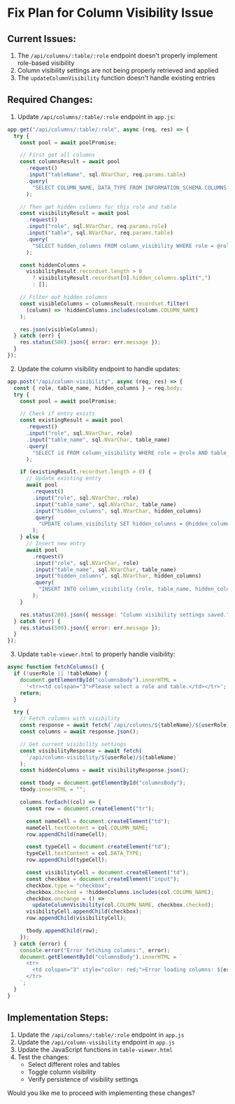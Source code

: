 # Fix Plan for Column Visibility Issue

## Current Issues:

1. The `/api/columns/:table/:role` endpoint doesn't properly implement role-based visibility
2. Column visibility settings are not being properly retrieved and applied
3. The `updateColumnVisibility` function doesn't handle existing entries

## Required Changes:

1. Update `/api/columns/:table/:role` endpoint in `app.js`:

```javascript
app.get("/api/columns/:table/:role", async (req, res) => {
  try {
    const pool = await poolPromise;

    // First get all columns
    const columnsResult = await pool
      .request()
      .input("tableName", sql.NVarChar, req.params.table)
      .query(
        "SELECT COLUMN_NAME, DATA_TYPE FROM INFORMATION_SCHEMA.COLUMNS WHERE TABLE_NAME = @tableName"
      );

    // Then get hidden columns for this role and table
    const visibilityResult = await pool
      .request()
      .input("role", sql.NVarChar, req.params.role)
      .input("table", sql.NVarChar, req.params.table)
      .query(
        "SELECT hidden_columns FROM column_visibility WHERE role = @role AND table_name = @table"
      );

    const hiddenColumns =
      visibilityResult.recordset.length > 0
        ? visibilityResult.recordset[0].hidden_columns.split(",")
        : [];

    // Filter out hidden columns
    const visibleColumns = columnsResult.recordset.filter(
      (column) => !hiddenColumns.includes(column.COLUMN_NAME)
    );

    res.json(visibleColumns);
  } catch (err) {
    res.status(500).json({ error: err.message });
  }
});
```

2. Update the column visibility endpoint to handle updates:

```javascript
app.post("/api/column-visibility", async (req, res) => {
  const { role, table_name, hidden_columns } = req.body;
  try {
    const pool = await poolPromise;

    // Check if entry exists
    const existingResult = await pool
      .request()
      .input("role", sql.NVarChar, role)
      .input("table_name", sql.NVarChar, table_name)
      .query(
        "SELECT id FROM column_visibility WHERE role = @role AND table_name = @table_name"
      );

    if (existingResult.recordset.length > 0) {
      // Update existing entry
      await pool
        .request()
        .input("role", sql.NVarChar, role)
        .input("table_name", sql.NVarChar, table_name)
        .input("hidden_columns", sql.NVarChar, hidden_columns)
        .query(
          "UPDATE column_visibility SET hidden_columns = @hidden_columns WHERE role = @role AND table_name = @table_name"
        );
    } else {
      // Insert new entry
      await pool
        .request()
        .input("role", sql.NVarChar, role)
        .input("table_name", sql.NVarChar, table_name)
        .input("hidden_columns", sql.NVarChar, hidden_columns)
        .query(
          "INSERT INTO column_visibility (role, table_name, hidden_columns) VALUES (@role, @table_name, @hidden_columns)"
        );
    }

    res.status(200).json({ message: "Column visibility settings saved." });
  } catch (err) {
    res.status(500).json({ error: err.message });
  }
});
```

3. Update `table-viewer.html` to properly handle visibility:

```javascript
async function fetchColumns() {
  if (!userRole || !tableName) {
    document.getElementById("columnsBody").innerHTML =
      '<tr><td colspan="3">Please select a role and table.</td></tr>';
    return;
  }

  try {
    // Fetch columns with visibility
    const response = await fetch(`/api/columns/${tableName}/${userRole}`);
    const columns = await response.json();

    // Get current visibility settings
    const visibilityResponse = await fetch(
      `/api/column-visibility/${userRole}/${tableName}`
    );
    const hiddenColumns = await visibilityResponse.json();

    const tbody = document.getElementById("columnsBody");
    tbody.innerHTML = "";

    columns.forEach((col) => {
      const row = document.createElement("tr");

      const nameCell = document.createElement("td");
      nameCell.textContent = col.COLUMN_NAME;
      row.appendChild(nameCell);

      const typeCell = document.createElement("td");
      typeCell.textContent = col.DATA_TYPE;
      row.appendChild(typeCell);

      const visibilityCell = document.createElement("td");
      const checkbox = document.createElement("input");
      checkbox.type = "checkbox";
      checkbox.checked = !hiddenColumns.includes(col.COLUMN_NAME);
      checkbox.onchange = () =>
        updateColumnVisibility(col.COLUMN_NAME, checkbox.checked);
      visibilityCell.appendChild(checkbox);
      row.appendChild(visibilityCell);

      tbody.appendChild(row);
    });
  } catch (error) {
    console.error("Error fetching columns:", error);
    document.getElementById("columnsBody").innerHTML = `
      <tr>
        <td colspan="3" style="color: red;">Error loading columns: ${error.message}</td>
      </tr>
    `;
  }
}
```

## Implementation Steps:

1. Update the `/api/columns/:table/:role` endpoint in `app.js`
2. Update the `/api/column-visibility` endpoint in `app.js`
3. Update the JavaScript functions in `table-viewer.html`
4. Test the changes:
   - Select different roles and tables
   - Toggle column visibility
   - Verify persistence of visibility settings

Would you like me to proceed with implementing these changes?
